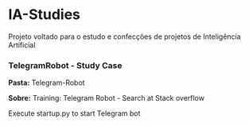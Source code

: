 # IA-Studies
Projeto voltado para o estudo e confecções de projetos de Inteligência Artificial


### TelegramRobot - Study Case
**Pasta:** Telegram-Robot

**Sobre:** Training: Telegram Robot - Search at Stack overflow

Execute startup.py to start Telegram bot
